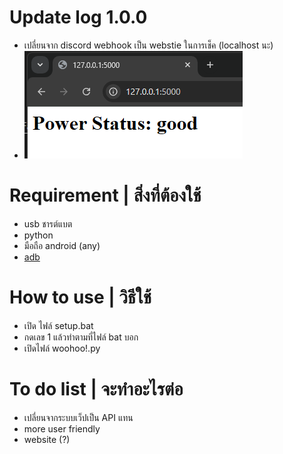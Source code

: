 # Update log 1.0.0
- เปลี่ยนจาก discord webhook เป็น webstie ในการเช็ค (localhost นะ)
- ![alt text](image.png)


# Requirement | สิ่งที่ต้องใช้
- usb ชารต์แบต
- python
- มือถือ android (any)
- [adb](https://github.com/fawazahmed0/Latest-adb-fastboot-installer-for-windows/releases/latest/download/Latest-ADB-Installer.bat)

# How to use | วิธีใช้ 
- เปิด ไฟล์ setup.bat
- กดเลข 1 แล้วทำตามที่ไฟล์ bat บอก
- เปิดไฟล์ woohoo!.py

# To do list | จะทำอะไรต่อ
- เปลี่ยนจากระบบเว็ปเป็น API แทน 
- more user friendly
- website (?)

